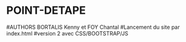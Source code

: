 # POINT-DETAPE
#AUTHORS BORTALIS Kenny et FOY Chantal
#Lancement du site par index.html
#version 2 avec CSS/BOOTSTRAP/JS
